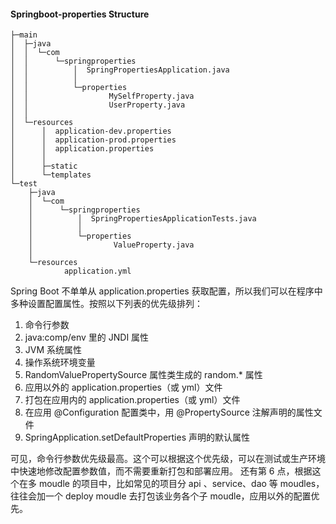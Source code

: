 #### Springboot-properties Structure
    ├─main
    │  ├─java
    │  │  └─com
    │  │      └─springproperties
    │  │          │  SpringPropertiesApplication.java
    │  │          │
    │  │          └─properties
    │  │                  MySelfProperty.java
    │  │                  UserProperty.java
    │  │
    │  └─resources
    │      │  application-dev.properties
    │      │  application-prod.properties
    │      │  application.properties
    │      │
    │      ├─static
    │      └─templates
    └─test
        ├─java
        │  └─com
        │      └─springproperties
        │          │  SpringPropertiesApplicationTests.java
        │          │
        │          └─properties
        │                  ValueProperty.java
        │
        └─resources
                application.yml


Spring Boot 不单单从 application.properties 获取配置，所以我们可以在程序中多种设置配置属性。按照以下列表的优先级排列：
1. 命令行参数
2. java:comp/env 里的 JNDI 属性
3. JVM 系统属性
4. 操作系统环境变量
5. RandomValuePropertySource 属性类生成的 random.* 属性
6. 应用以外的 application.properties（或 yml）文件
7. 打包在应用内的 application.properties（或 yml）文件
8. 在应用 @Configuration 配置类中，用 @PropertySource 注解声明的属性文件
9. SpringApplication.setDefaultProperties 声明的默认属性

可见，命令行参数优先级最高。这个可以根据这个优先级，可以在测试或生产环境中快速地修改配置参数值，而不需要重新打包和部署应用。
还有第 6 点，根据这个在多 moudle 的项目中，比如常见的项目分 api 、service、dao 等 moudles，往往会加一个 deploy moudle 去打包该业务各个子 moudle，应用以外的配置优先。
    